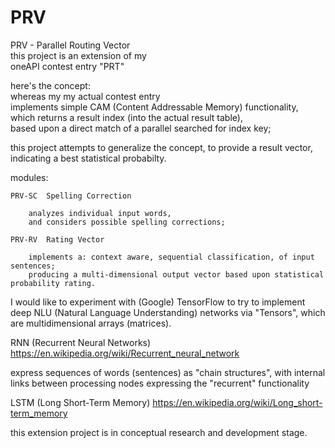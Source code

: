 # PRV
PRV - Parallel Routing Vector  
this project is an extension of my  
oneAPI contest entry "PRT"  

here's the concept:  
whereas my my actual contest entry  
implements simple CAM (Content Addressable Memory) functionality,  
which returns a result index (into the actual result table),  
based upon a direct match of a parallel searched for index key;  

this project attempts to generalize the concept, 
to provide a result vector,  
indicating a best statistical probabilty. 




modules:

	PRV-SC  Spelling Correction

		analyzes individual input words, 
		and considers possible spelling corrections; 
		
	PRV-RV	Rating Vector

		implements a: context aware, sequential classification, of input sentences;
		producing a multi-dimensional output vector based upon statistical probability rating.








I would like to experiment with (Google) TensorFlow 
to try to implement deep NLU (Natural Language Understanding) networks 
via "Tensors", which are multidimensional arrays (matrices).

RNN (Recurrent Neural Networks) 
https://en.wikipedia.org/wiki/Recurrent_neural_network

express sequences of words (sentences) as "chain structures", 
with internal links between processing nodes 
expressing the "recurrent" functionality


LSTM (Long Short-Term Memory)
https://en.wikipedia.org/wiki/Long_short-term_memory




this extension project is in conceptual research and development stage.

